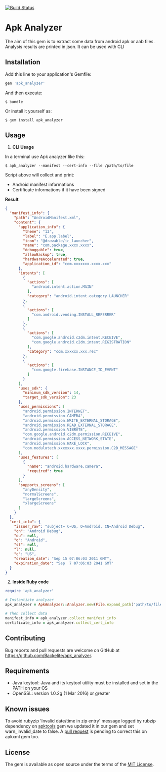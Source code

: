[![Build Status](https://travis-ci.org/Backelite/apk_analyzer.svg?branch=master)](https://travis-ci.org/Backelite/apk_analyzer)

# Apk Analyzer

The aim of this gem is to extract some data from android apk or aab files. Analysis results are printed in json. It can be used with CLI

## Installation

Add this line to your application's Gemfile:

```ruby
gem 'apk_analyzer'
```

And then execute:

```shell
$ bundle
```

Or install it yourself as:

```shell
$ gem install apk_analyzer
```

## Usage

1. **CLI Usage**

In a terminal use Apk analyzer like this:

```shell
$ apk_analyzer --manifest --cert-info --file /path/to/file
```

Script above will collect and print:
* Android manifest informations
* Certificate informations if it have been signed

**Result**
```json
{
  "manifest_info": {
    "path": "AndroidManifest.xml",
    "content": {
      "application_info": {
        "theme": "13",
        "label": "E.app.label",
        "icon": "@drawable/ic_launcher",
        "name": "com.package.xxxx.xxxx",
        "debuggable": true,
        "allowBackup": true,
        "hardwareAccelerated": true,
        "application_id": "com.xxxxxxx.xxxx.xxx"
      },
      "intents": [
        {
          "actions": [
            "android.intent.action.MAIN"
          ],
          "category": "android.intent.category.LAUNCHER"
        },
        {
          "actions": [
            "com.android.vending.INSTALL_REFERRER"
          ]
        },
        {
          "actions": [
            "com.google.android.c2dm.intent.RECEIVE",
            "com.google.android.c2dm.intent.REGISTRATION"
          ],
          "category": "com.xxxxxx.xxx.rec"
        },
        {
          "actions": [
            "com.google.firebase.INSTANCE_ID_EVENT"
          ]
        }
      ],
      "uses_sdk": {
        "minimum_sdk_version": 14,
        "target_sdk_version": 23
      },
      "uses_permissions": [
        "android.permission.INTERNET",
        "android.permission.CAMERA",
        "android.permission.WRITE_EXTERNAL_STORAGE",
        "android.permission.READ_EXTERNAL_STORAGE",
        "android.permission.VIBRATE",
        "com.google.android.c2dm.permission.RECEIVE",
        "android.permission.ACCESS_NETWORK_STATE",
        "android.permission.WAKE_LOCK",
        "com.modulotech.xxxxxxx.xxxx.permission.C2D_MESSAGE"
      ],
      "uses_features": [
        {
          "name": "android.hardware.camera",
          "required": true
        }
      ],
      "supports_screens": [
        "anyDensity",
        "normalScreens",
        "largeScreens",
        "xlargeScreens"
      ]
    }
  },
  "cert_info": {
    "issuer_raw": "subject= C=US, O=Android, CN=Android Debug",
    "cn": "Android Debug",
    "ou": null,
    "o": "Android",
    "st": null,
    "l": null,
    "c": "US",
    "creation_date": "Sep 15 07:06:03 2011 GMT",
    "expiration_date": "Sep  7 07:06:03 2041 GMT"
  }
}
```

2. **Inside Ruby code**

```ruby
require 'apk_analyzer'

# Instantiate analyzer
apk_analyzer = ApkAnalyzer::Analyzer.new(File.expand_path('path/to/file'))

# Then collect data
manifest_info = apk_analyzer.collect_manifest_info
certificate_info = apk_analyzer.collect_cert_info
```

## Contributing

Bug reports and pull requests are welcome on GitHub at https://github.com/Backelite/apk_analyzer.

## Requirements

* Java keytool: Java and its keytool utility must be installed and set in the PATH on your OS
* OpenSSL: version 1.0.2g (1 Mar 2016) or greater

## Known issues

To avoid rubyzip 'Invalid date/time in zip entry' message logged by rubzip dependency on [apktools](https://github.com/devunwired/apktools) gem we updated it in our gem and set
warn_invalid_date to false.
A [pull request](https://github.com/devunwired/apktools/pull/20) is pending to correct this on apkxml gem too.

## License

The gem is available as open source under the terms of the [MIT License](http://opensource.org/licenses/MIT).
